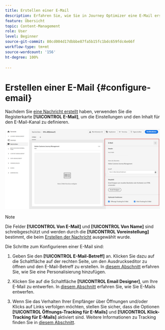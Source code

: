 ```yaml
---
title: Erstellen einer E-Mail
description: Erfahren Sie, wie Sie in Journey Optimizer eine E-Mail erstellen.
feature: Übersicht
topic: Content-Management
role: User
level: Beginner
source-git-commit: 80cd004d17dbbbe87fa5b15fc1bdc659fdc4e66f
workflow-type: tm+mt
source-wordcount: '156'
ht-degree: 100%

---
```


# Erstellen einer E-Mail {#configure-email}

Nachdem Sie [eine Nachricht erstellt](create-message.md) haben, verwenden Sie die Registerkarte **[!UICONTROL E-Mail]**, um die Einstellungen und den Inhalt für den E-Mail-Kanal zu definieren.

![](assets/emails-configuration.png)

>[!NOTE]
>
>Die Felder **[!UICONTROL Von E-Mail]** und **[!UICONTROL Von Name]** sind schreibgeschützt und werden durch die **[!UICONTROL Voreinstellung]** bestimmt, die beim [Erstellen der Nachricht](create-message.md) ausgewählt wurde.

Die Schritte zum Konfigurieren einer E-Mail sind:

1. Geben Sie den **[!UICONTROL E-Mail-Betreff]** an. Klicken Sie dazu auf die Schaltfläche auf der rechten Seite, um den Ausdruckseditor zu öffnen und den E-Mail-Betreff zu erstellen. In [diesem Abschnitt](personalization/personalize.md) erfahren Sie, wie Sie eine Personalisierung hinzufügen.

1. Klicken Sie auf die Schaltfläche **[!UICONTROL Email Designer]**, um Ihre E-Mail zu entwerfen. In [diesem Abschnitt](design-emails.md) erfahren Sie, wie Sie E-Mails entwerfen.

1. Wenn Sie das Verhalten Ihrer Empfänger über Öffnungen und/oder Klicks auf Links verfolgen möchten, stellen Sie sicher, dass die Optionen **[!UICONTROL Öffnungs-Tracking für E-Mails]** und **[!UICONTROL Klick-Tracking für E-Mails]** aktiviert sind. Weitere Informationen zu Tracking finden Sie in [diesem Abschnitt](message-tracking.md).
